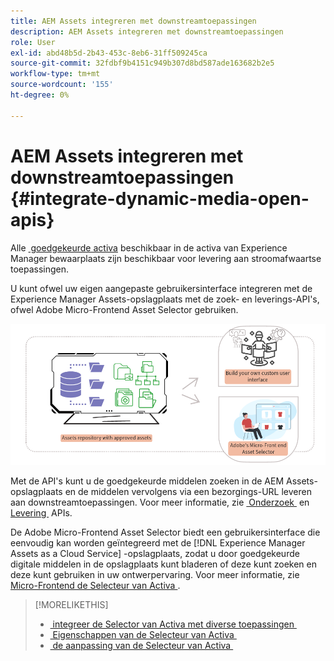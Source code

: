 ```yaml
---
title: AEM Assets integreren met downstreamtoepassingen
description: AEM Assets integreren met downstreamtoepassingen
role: User
exl-id: abd48b5d-2b43-453c-8eb6-31ff509245ca
source-git-commit: 32fdbf9b4151c949b307d8bd587ade163682b2e5
workflow-type: tm+mt
source-wordcount: '155'
ht-degree: 0%

---
```


# AEM Assets integreren met downstreamtoepassingen {#integrate-dynamic-media-open-apis}

Alle [&#x200B; goedgekeurde activa &#x200B;](/help/assets/approve-assets.md) beschikbaar in de activa van Experience Manager bewaarplaats zijn beschikbaar voor levering aan stroomafwaartse toepassingen.

U kunt ofwel uw eigen aangepaste gebruikersinterface integreren met de Experience Manager Assets-opslagplaats met de zoek- en leverings-API&#39;s, ofwel Adobe Micro-Frontend Asset Selector gebruiken.

![&#x200B; Integratie met de bewaarplaats van AEM Assets &#x200B;](assets/asset-selector-integration.png)

Met de API&#39;s kunt u de goedgekeurde middelen zoeken in de AEM Assets-opslagplaats en de middelen vervolgens via een bezorgings-URL leveren aan downstreamtoepassingen. Voor meer informatie, zie [&#x200B; Onderzoek &#x200B;](/help/assets/search-assets-api.md) en [&#x200B; Levering &#x200B;](/help/assets/deliver-assets-apis.md) APIs.

De Adobe Micro-Frontend Asset Selector biedt een gebruikersinterface die eenvoudig kan worden geïntegreerd met de [!DNL Experience Manager Assets as a Cloud Service] -opslagplaats, zodat u door goedgekeurde digitale middelen in de opslagplaats kunt bladeren of deze kunt zoeken en deze kunt gebruiken in uw ontwerpervaring. Voor meer informatie, zie [&#x200B; Micro-Frontend de Selecteur van Activa &#x200B;](/help/assets/overview-asset-selector.md).

>[!MORELIKETHIS]
>
>* [&#x200B; integreer de Selector van Activa met diverse toepassingen &#x200B;](/help/assets/integrate-asset-selector.md)
>* [&#x200B; Eigenschappen van de Selecteur van Activa &#x200B;](/help/assets/asset-selector-properties.md)
>* [&#x200B; de aanpassing van de Selecteur van Activa &#x200B;](/help/assets/asset-selector-customization.md)

